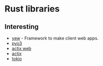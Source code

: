 # Rust libraries
## Interesting
- [yew](https://github.com/DenisKolodin/yew) - Framework to make client web apps.
- [pyo3](https://github.com/PyO3/pyo3)
- [actix web](https://github.com/actix/actix-web)
- [actix](https://github.com/actix/actix)
- [tokio](https://github.com/tokio-rs/tokio)